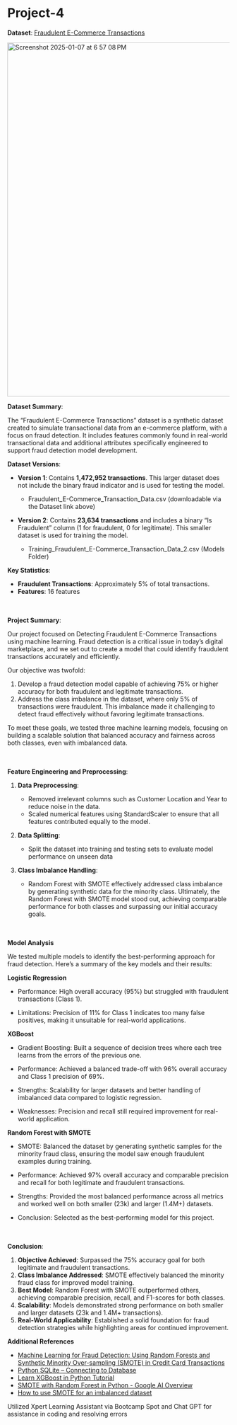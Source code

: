 # Project-4

**Dataset**: [Fraudulent E-Commerce Transactions](https://www.kaggle.com/datasets/shriyashjagtap/fraudulent-e-commerce-transactions/data?select=Fraudulent_E-Commerce_Transaction_Data_2.csv)

<img width="800" alt="Screenshot 2025-01-07 at 6 57 08 PM" src="https://github.com/user-attachments/assets/8ba82b1c-1c57-4b90-9316-9ca8c2ae3de1" />

**Dataset Summary**:

The “Fraudulent E-Commerce Transactions” dataset is a synthetic dataset created to simulate transactional data from an e-commerce platform, with a focus on fraud detection. It includes features commonly found in real-world transactional data and additional attributes specifically engineered to support fraud detection model development.

  **Dataset Versions**:

  - **Version 1**: Contains **1,472,952 transactions**. This larger dataset does not include the binary fraud indicator and is used for testing the model.
    
     - Fraudulent_E-Commerce_Transaction_Data.csv (downloadable via the Dataset link above)
    
  - **Version 2**: Contains **23,634 transactions** and includes a binary “Is Fraudulent” column (1 for fraudulent, 0 for legitimate). This smaller dataset is used for training the model.
    
     - Training_Fraudulent_E-Commerce_Transaction_Data_2.csv (Models Folder)

  **Key Statistics**:

  - **Fraudulent Transactions**: Approximately 5% of total transactions.
  - **Features**: 16 features

<br><br>
**Project Summary**:

Our project focused on Detecting Fraudulent E-Commerce Transactions using machine learning. Fraud detection is a critical issue in today’s digital marketplace, and we set out to create a model that could identify fraudulent transactions accurately and efficiently.

Our objective was twofold:
1. Develop a fraud detection model capable of achieving 75% or higher accuracy for both fraudulent and legitimate transactions.
2. Address the class imbalance in the dataset, where only 5% of transactions were fraudulent. This imbalance made it challenging to detect fraud effectively without favoring legitimate transactions.

To meet these goals, we tested three machine learning models, focusing on building a scalable solution that balanced accuracy and fairness across both classes, even with imbalanced data.

<br><br>
**Feature Engineering and Preprocessing**:

 1. **Data Preprocessing**:
    - Removed irrelevant columns such as Customer Location and Year to reduce noise in the data.
    - Scaled numerical features using StandardScaler to ensure that all features contributed equally to the model.

 2. **Data Splitting**:
    - Split the dataset into training and testing sets to evaluate model performance on unseen data

 3. **Class Imbalance Handling**:
    - Random Forest with SMOTE effectively addressed class imbalance by generating synthetic data for the minority class. Ultimately, the Random Forest with SMOTE model stood out, achieving comparable performance for both classes and surpassing our initial accuracy goals.

<br><br>
**Model Analysis**

We tested multiple models to identify the best-performing approach for fraud detection. Here’s a summary of the key models and their results:

 **Logistic Regression**

 - Performance: High overall accuracy (95%) but struggled with fraudulent transactions (Class 1).

 - Limitations: Precision of 11% for Class 1 indicates too many false positives, making it unsuitable for real-world applications.

 **XGBoost**

 - Gradient Boosting: Built a sequence of decision trees where each tree learns from the errors of the previous one.

 - Performance: Achieved a balanced trade-off with 96% overall accuracy and Class 1 precision of 69%.

 - Strengths: Scalability for larger datasets and better handling of imbalanced data compared to logistic regression.

 - Weaknesses: Precision and recall still required improvement for real-world application.

 **Random Forest with SMOTE**

 - SMOTE: Balanced the dataset by generating synthetic samples for the minority fraud class, ensuring the model saw enough fraudulent examples during training.

 - Performance: Achieved 97% overall accuracy and comparable precision and recall for both legitimate and fraudulent transactions.

 - Strengths: Provided the most balanced performance across all metrics and worked well on both smaller (23k) and larger (1.4M+) datasets.

 - Conclusion: Selected as the best-performing model for this project.

<br><br>
**Conclusion**:

  1. **Objective Achieved**: Surpassed the 75% accuracy goal for both legitimate and fraudulent transactions.
  2. **Class Imbalance Addressed**: SMOTE effectively balanced the minority fraud class for improved model training.
  3. **Best Model**: Random Forest with SMOTE outperformed others, achieving comparable precision, recall, and F1-scores for both classes.
  4. **Scalability**: Models demonstrated strong performance on both smaller and larger datasets (23k and 1.4M+ transactions).
  5. **Real-World Applicability**: Established a solid foundation for fraud detection strategies while highlighting areas for continued improvement.

**Additional References**

  - [Machine Learning for Fraud Detection: Using Random Forests and Synthetic Minority Over-sampling (SMOTE) in Credit Card Transactions](https://medium.com/@kisetzuu/machine-learning-for-fraud-detection-using-random-forests-and-synthetic-minority-over-sampling-629cf7e74671)
  - [Python SQLite – Connecting to Database](https://www.geeksforgeeks.org/python-sqlite-connecting-to-database/)
  - [Learn XGBoost in Python Tutorial](https://www.datacamp.com/tutorial/xgboost-in-python)
  - [SMOTE with Random Forest in Python - Google AI Overview](https://www.google.com/search?q=random+forest+with+smote+in+python&oq=random+forest+with+smote+in+python&gs_lcrp=EgZjaHJvbWUyBggAEEUYOTIHCAEQIRigATIHCAIQIRigATIHCAMQIRigATIHCAQQIRigATIHCAUQIRigATIHCAYQIRifBTIHCAcQIRifBTIHCAgQIRifBTIHCAkQIRifBdIBCTQzODlqMWoxNagCCLACAQ&sourceid=chrome&ie=UTF-8)
  - [How to use SMOTE for an imbalanced dataset](https://www.turing.com/kb/smote-for-an-imbalanced-dataset)

Utilized Xpert Learning Assistant via Bootcamp Spot and Chat GPT for assistance in coding and resolving errors








